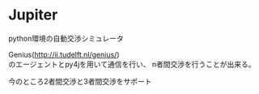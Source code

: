 # Jupiter
python環境の自動交渉シミュレータ

Genius(http://ii.tudelft.nl/genius/)  
のエージェントとpy4jを用いて通信を行い、
n者間交渉を行うことが出来る。

今のところ2者間交渉と3者間交渉をサポート
